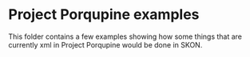 # Project Porqupine examples

This folder contains a few examples showing how some things that are currently xml in Project Porqupine would be done in SKON.
